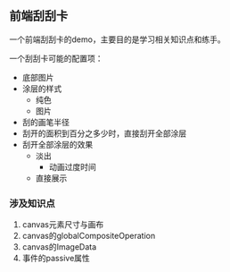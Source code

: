 ## 前端刮刮卡
一个前端刮刮卡的demo，主要目的是学习相关知识点和练手。

一个刮刮卡可能的配置项：
* 底部图片
* 涂层的样式
    * 纯色
    * 图片
* 刮的画笔半径
* 刮开的面积到百分之多少时，直接刮开全部涂层
* 刮开全部涂层的效果
    * 淡出
        * 动画过度时间
    * 直接展示

### 涉及知识点
1. canvas元素尺寸与画布
2. canvas的globalCompositeOperation
3. canvas的ImageData
4. 事件的passive属性